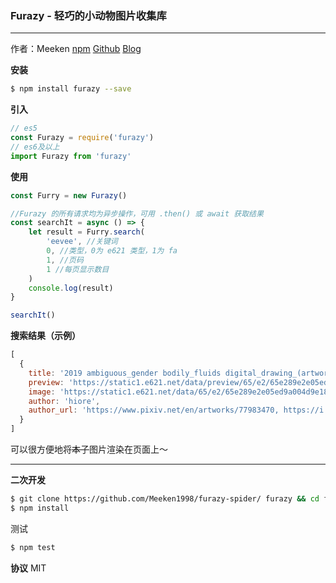 ### Furazy - 轻巧的小动物图片收集库
------------

作者：Meeken
[npm](https://www.npmjs.com/package/furazy)
[Github](https://github.com/Meeken1998)
[Blog](https://meek3n.cn)

**安装**
```bash
$ npm install furazy --save
```
**引入**
```js
// es5
const Furazy = require('furazy')
// es6及以上
import Furazy from 'furazy'
```
**使用**
```js
const Furry = new Furazy()

//Furazy 的所有请求均为异步操作，可用 .then() 或 await 获取结果
const searchIt = async () => {
	let result = Furry.search(
		'eevee', //关键词
		0, //类型，0为 e621 类型，1为 fa
		1, //页码
		1 //每页显示数目
	)
	console.log(result)
}

searchIt()
```
**搜索结果（示例）**
```js
[
  {
    title: '2019 ambiguous_gender bodily_fluids digital_drawing_(artwork) digital_media_(artwork) dragon dragonite drooling duo eevee feral hiore hi_res imminent_vore larger_pred licking licking_lips macro mammal nintendo oral_vore pokémon pokémon_(species) saliva simple_background size_difference slightly_chubby soft_vore tongue tongue_out video_games vore white_background',
    preview: 'https://static1.e621.net/data/preview/65/e2/65e289e2e05ed9a004d9e18fefda2962.jpg',
    image: 'https://static1.e621.net/data/65/e2/65e289e2e05ed9a004d9e18fefda2962.png',
    author: 'hiore',
    author_url: 'https://www.pixiv.net/en/artworks/77983470, https://i.pximg.net/img-original/img/2019/11/25/03/37/25/77983470_p2.png, https://www.pixiv.net/member.php?id=45363288, https://twitter.com/D0Sd0ou3fm1R1rB/status/1196483299465519105'
  }
]
```
可以很方便地将~~本子~~图片渲染在页面上～


---

**二次开发**
```bash
$ git clone https://github.com/Meeken1998/furazy-spider/ furazy && cd furazy
$ npm install
```
测试
```bash
$ npm test
```


**协议**
MIT
